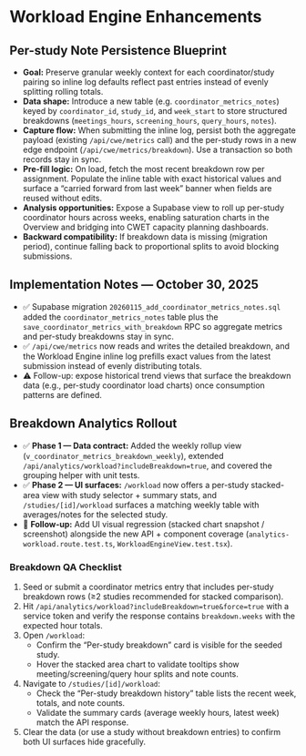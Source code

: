 # Workload Engine Enhancements

## Per-study Note Persistence Blueprint

- **Goal:** Preserve granular weekly context for each coordinator/study pairing so inline log defaults reflect past entries instead of evenly splitting rolling totals.
- **Data shape:** Introduce a new table (e.g. `coordinator_metrics_notes`) keyed by `coordinator_id`, `study_id`, and `week_start` to store structured breakdowns (`meetings_hours`, `screening_hours`, `query_hours`, `notes`).
- **Capture flow:** When submitting the inline log, persist both the aggregate payload (existing `/api/cwe/metrics` call) and the per-study rows in a new edge endpoint (`/api/cwe/metrics/breakdown`). Use a transaction so both records stay in sync.
- **Pre-fill logic:** On load, fetch the most recent breakdown row per assignment. Populate the inline table with exact historical values and surface a “carried forward from last week” banner when fields are reused without edits.
- **Analysis opportunities:** Expose a Supabase view to roll up per-study coordinator hours across weeks, enabling saturation charts in the Overview and bridging into CWET capacity planning dashboards.
- **Backward compatibility:** If breakdown data is missing (migration period), continue falling back to proportional splits to avoid blocking submissions.

## Implementation Notes — October 30, 2025

- ✅ Supabase migration `20260115_add_coordinator_metrics_notes.sql` added the `coordinator_metrics_notes` table plus the `save_coordinator_metrics_with_breakdown` RPC so aggregate metrics and per-study breakdowns stay in sync.
- ✅ `/api/cwe/metrics` now reads and writes the detailed breakdown, and the Workload Engine inline log prefills exact values from the latest submission instead of evenly distributing totals.
- ⚠️ Follow-up: expose historical trend views that surface the breakdown data (e.g., per-study coordinator load charts) once consumption patterns are defined.

## Breakdown Analytics Rollout

- ✅ **Phase 1 — Data contract:** Added the weekly rollup view (`v_coordinator_metrics_breakdown_weekly`), extended `/api/analytics/workload?includeBreakdown=true`, and covered the grouping helper with unit tests.
- ✅ **Phase 2 — UI surfaces:** `/workload` now offers a per-study stacked-area view with study selector + summary stats, and `/studies/[id]/workload` surfaces a matching weekly table with averages/notes for the selected study.
- 🔄 **Follow-up:** Add UI visual regression (stacked chart snapshot / screenshot) alongside the new API + component coverage (`analytics-workload.route.test.ts`, `WorkloadEngineView.test.tsx`).

### Breakdown QA Checklist

1. Seed or submit a coordinator metrics entry that includes per-study breakdown rows (≥2 studies recommended for stacked comparison).
2. Hit `/api/analytics/workload?includeBreakdown=true&force=true` with a service token and verify the response contains `breakdown.weeks` with the expected hour totals.
3. Open `/workload`:
   - Confirm the “Per-study breakdown” card is visible for the seeded study.
   - Hover the stacked area chart to validate tooltips show meeting/screening/query hour splits and note counts.
4. Navigate to `/studies/[id]/workload`:
   - Check the “Per-study breakdown history” table lists the recent week, totals, and note counts.
   - Validate the summary cards (average weekly hours, latest week) match the API response.
5. Clear the data (or use a study without breakdown entries) to confirm both UI surfaces hide gracefully.
